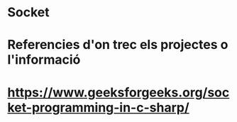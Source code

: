 # Socket
# Referencies d'on trec els projectes o l'informació
# https://www.geeksforgeeks.org/socket-programming-in-c-sharp/